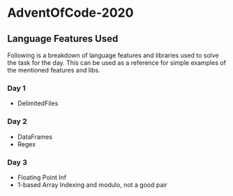 # AdventOfCode-2020

## Language Features Used

Following is a breakdown of language features and libraries used to solve the task for the day.
This can be used as a reference for simple examples of the mentioned features and libs.

### Day 1
* DelimitedFiles

### Day 2
* DataFrames
* Regex

### Day 3
* Floating Point Inf
* 1-based Array Indexing and modulo, not a good pair